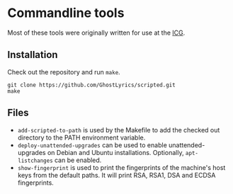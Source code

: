 # Commandline tools

Most of these tools were originally written for use at the [ICG][].

[ICG]: http://icg.tugraz.at

## Installation

Check out the repository and run `make`.

    git clone https://github.com/GhostLyrics/scripted.git
    make

## Files

* `add-scripted-to-path` is used by the Makefile to add the checked out directory to the PATH environment variable.
* `deploy-unattended-upgrades` can be used to enable unattended-upgrades on Debian and Ubuntu installations. Optionally, `apt-listchanges` can be enabled.
* `show-fingerprint` is used to print the fingerprints of the machine's host keys from the default paths. It will print RSA, RSA1, DSA and ECDSA fingerprints.
